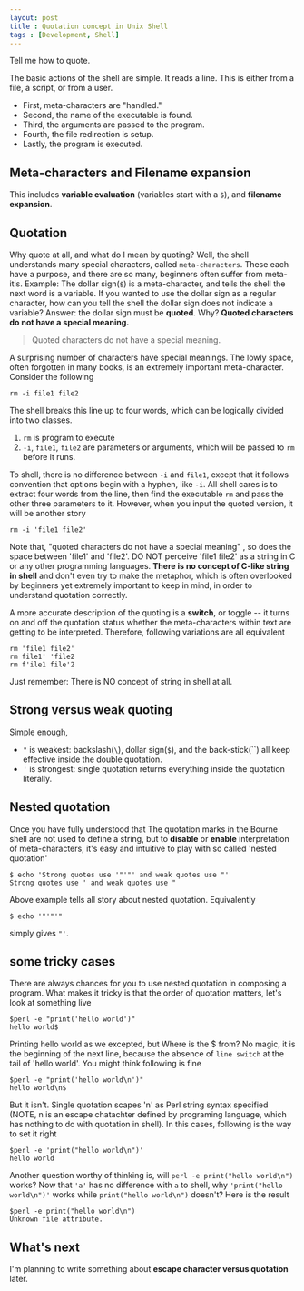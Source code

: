 ```yaml
---
layout: post
title : Quotation concept in Unix Shell
tags : [Development, Shell]
---
```


Tell me how to quote.

The basic actions of the shell are simple. It reads a line. This is
either from a file, a script, or from a user.

- First, meta-characters are "handled."
- Second, the name of the executable is found.
- Third, the arguments are passed to the program.
- Fourth, the file redirection is setup.
- Lastly, the program is executed.

Meta-characters and Filename expansion
--------------------------------------

This includes **variable evaluation** (variables start with a `$`), and
**filename expansion**.

Quotation
---------

Why quote at all, and what do I mean by quoting? Well, the shell
understands many special characters, called `meta-characters`. These
each have a purpose, and there are so many, beginners often suffer from
meta-itis. Example: The dollar sign(`$`) is a meta-character, and tells
the shell the next word is a variable. If you wanted to use the dollar
sign as a regular character, how can you tell the shell the dollar sign
does not indicate a variable? Answer: the dollar sign must be
**quoted**. Why? **Quoted characters do not have a special meaning.**

> Quoted characters do not have a special meaning.

A surprising number of characters have special meanings. The lowly
space, often forgotten in many books, is an extremely important
meta-character. Consider the following


```shell
rm -i file1 file2
```

The shell breaks this line up to four words, which can be logically
divided into two classes.

1.  `rm` is program to execute
2.  `-i`, `file1`, `file2` are parameters or arguments, which will be
    passed to `rm` before it runs.

To shell, there is no difference between `-i` and `file1`, except that
it follows convention that options begin with a hyphen, like `-i`. All
shell cares is to extract four words from the line, then find the
executable `rm` and pass the other three parameters to it. However, when
you input the quoted version, it will be another story


```shell
rm -i 'file1 file2'
```

Note that, "quoted characters do not have a special meaning" , so does
the space between 'file1' and 'file2'. DO NOT perceive 'file1 file2' as
a string in C or any other programming languages. **There is no concept
of C-like string in shell** and don't even try to make the metaphor,
which is often overlooked by beginners yet extremely important to keep
in mind, in order to understand quotation correctly.

A more accurate description of the quoting is a **switch**, or toggle --
it turns on and off the quotation status whether the meta-characters
within text are getting to be interpreted. Therefore, following
variations are all equivalent

```shell
rm 'file1 file2'
rm file1' 'file2
rm f'ile1 file'2
```

Just remember: There is NO concept of string in shell at all.

Strong versus weak quoting
--------------------------

Simple enough,

-   `"` is weakest: backslash(`\`), dollar sign(`$`), and the
    back-stick(\`\`) all keep effective inside the double quotation.
-   `'` is strongest: single quotation returns everything inside the
    quotation literally.

Nested quotation
----------------

Once you have fully understood that The quotation marks in the Bourne
shell are not used to define a string, but to **disable** or **enable**
interpretation of meta-characters, it's easy and intuitive to play with
so called 'nested quotation'


```shell
$ echo 'Strong quotes use '"'"' and weak quotes use "'
Strong quotes use ' and weak quotes use "
```


Above example tells all story about nested quotation. Equivalently

```shell
$ echo '"'"'"
```


simply gives `"'`.

some tricky cases
-----------------

There are always chances for you to use nested quotation in composing a
program. What makes it tricky is that the order of quotation matters,
let's look at something live

```shell
$perl -e "print('hello world')"
hello world$
```

Printing hello world as we excepted, but Where is the \$ from? No magic,
it is the beginning of the next line, because the absence of
`line switch` at the tail of 'hello world'. You might think following is
fine

```shell
$perl -e "print('hello world\n')"
hello world\n$
```

But it isn't. Single quotation scapes 'n' as Perl string syntax
specified (NOTE, n is an escape chatachter defined by programing
language, which has nothing to do with quotation in shell). In this
cases, following is the way to set it right


```shell
$perl -e 'print("hello world\n")'
hello world
```

Another question worthy of thinking is, will
`perl -e print("hello world\n")` works? Now that `'a'` has no difference
with `a` to shell, why `'print("hello world\n")'` works while
`print("hello world\n")` doesn't? Here is the result


```shell
$perl -e print("hello world\n")
Unknown file attribute.
```


What's next
------------

I'm planning to write something about **escape character versus
quotation** later.
